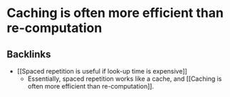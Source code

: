 # Caching is often more efficient than re-computation

## Backlinks
* [[Spaced repetition is useful if look-up time is expensive]]
	* Essentially, spaced repetition works like a cache, and [[Caching is often more efficient than re-computation]].

<!-- {BearID:A31EFB8A-7CCA-4BD5-BD08-DFECFF5AC9CF-4922-00000356CE4C2306} -->

